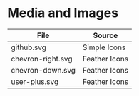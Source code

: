 # Media and Images

| File              | Source        |
| ----------------- | ------------- |
| github.svg        | Simple Icons  |
| chevron-right.svg | Feather Icons |
| chevron-down.svg  | Feather Icons |
| user-plus.svg     | Feather Icons |